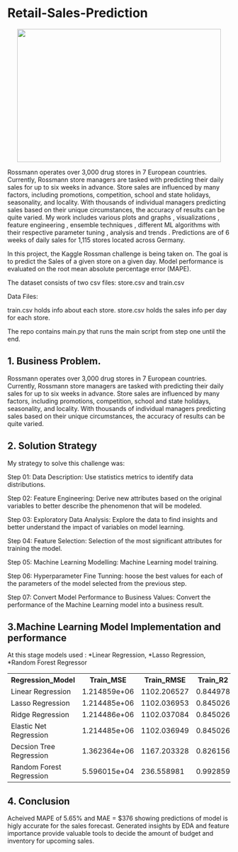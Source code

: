 # Retail-Sales-Prediction

<p align="center">
  <img width="460" height="300" src="https://upload.wikimedia.org/wikipedia/commons/thumb/b/b2/Ro%C3%9Fmann-Markt_in_Berlin.jpg/1024px-Ro%C3%9Fmann-Markt_in_Berlin.jpg">
</p>

Rossmann operates over 3,000 drug stores in 7 European countries. Currently, Rossmann store managers are tasked with predicting their daily sales for up to six weeks in advance. Store sales are influenced by many factors, including promotions, competition, school and state holidays, seasonality, and locality. With thousands of individual managers predicting sales based on their unique circumstances, the accuracy of results can be quite varied. My work includes various plots and graphs , visualizations , feature engineering , ensemble techniques , different ML algorithms with their respective parameter tuning , analysis and trends . Predictions are of 6 weeks of daily sales for 1,115 stores located across Germany.

In this project, the Kaggle Rossman challenge is being taken on. The goal is to predict the Sales of a given store on a given day. Model performance is evaluated on the root mean absolute percentage error (MAPE).


The dataset consists of two csv files: store.csv and train.csv

Data Files:

train.csv holds info about each store. store.csv holds the sales info per day for each store.

The repo contains main.py that runs the main script from step one until the end.


## 1. Business Problem.
Rossmann operates over 3,000 drug stores in 7 European countries. Currently, Rossmann store managers are tasked with predicting their daily sales for up to six weeks in advance. Store sales are influenced by many factors, including promotions, competition, school and state holidays, seasonality, and locality. With thousands of individual managers predicting sales based on their unique circumstances, the accuracy of results can be quite varied.

## 2. Solution Strategy
My strategy to solve this challenge was:

Step 01: Data Description: Use statistics metrics to identify data distributions.

Step 02: Feature Engineering: Derive new attributes based on the original variables to better describe the phenomenon that will be modeled.

Step 03: Exploratory Data Analysis: Explore the data to find insights and better understand the impact of variables on model learning.

Step 04: Feature Selection: Selection of the most significant attributes for training the model.

Step 05: Machine Learning Modelling: Machine Learning model training.

Step 06: Hyperparameter Fine Tunning: hoose the best values for each of the parameters of the model selected from the previous step.

Step 07: Convert Model Performance to Business Values: Convert the performance of the Machine Learning model into a business result.



## 3.Machine Learning Model Implementation and performance
At this stage models used : *Linear Regression, *Lasso Regression, *Random Forest Regressor
<table>
<tr>
<th>Regression_Model</th>
<th>Train_MSE</th>
<th>Train_RMSE</th>
<th>Train_R2</th>
<th>Train_Adjusted_R2</th>
<th>Test_MSE</th>
<th>Test_RMSE</th>
<th>Test_R2</th>
<th>Test_Adjusted_R2</th>
</tr>
<tr>
    <td>Linear Regression</td>								
    <td>1.214859e+06</td>
    <td>1102.206527</td>
    <td>0.844978</td>
    <td>0.844975</td>
    <td>1.217627e+06</td>
    <td>1103.461202</td>
    <td>0.844943</td>
    <td>0.844929</td>
</tr>
<tr>
    <td>Lasso Regression</td>								
    <td>1.214485e+06</td>
    <td>1102.036953</td>
    <td>0.845026</td>
    <td>0.845012</td>
    <td>1.217348e+06</td>
    <td>1103.334986</td>
    <td>0.844979</td>
    <td>0.84496</td>
  </tr>
<tr>
    <td>Ridge Regression</td>
    <td>1.214486e+06</td>
    <td>1102.037084</td>
    <td>0.845026</td>
    <td>0.845022</td>
    <td>1.217348e+06</td>
    <td>1103.335147</td>
    <td>0.844979</td>
    <td>0.844965</td>
  </tr>
<tr>
    <td>Elastic Net Regression</td>								
    <td>1.214485e+06</td>
    <td>1102.036949</td>
    <td>0.845026</td>
    <td>0.845022</td>
    <td>1.217348e+06</td>
    <td>1103.334982</td>
    <td>0.844979</td>
    <td>0.844965</td>
  </tr>
<tr>								
    <td>Decsion Tree Regression</td>
    <td>1.362364e+06</td>
    <td>1167.203328</td>
    <td>0.826156</td>
    <td>0.826152</td>
    <td>1.367349e+06</td>
    <td>1169.337164</td>
    <td>0.825877</td>
    <td>0.825861</td>
  </tr>
<tr>
    <td>Random Forest Regression</td>								
    <td>5.596015e+04</td>
    <td>236.558981</td>
    <td>0.992859</td>
    <td>0.992859</td>
    <td>3.200686e+05</td>
    <td>565.746016</td>
    <td>0.959241</td>
    <td>0.959238</td>
  </tr>
</table>



## 4. Conclusion

Acheived MAPE of 5.65% and MAE = $376 showing predictions of model is higly accurate for the sales forecast. Generated insights by EDA and feature importance provide valuable tools to decide the amount of budget and inventory for upcoming sales.
